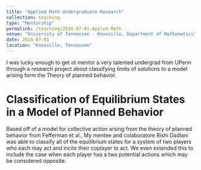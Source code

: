 ```yaml
---
title: "Applied Math Undergraduate Research"
collection: teaching
type: "Mentorship"
permalink: /teaching/2024-07-01-Appled-Math
venue: "University of Tennessee - Knoxville, Department of Mathematics"
date: 2024-07-01
location: "Knoxville, Tennessee"
---
```


I was lucky enough to get ot mentor a very talented undergrad from UPenn through a research project about classifying limits of solutions to a model arising form the Theory of planned behavior.

Classification of Equilibrium States in a Model of Planned Behavior
======
Based off of a model for collective action arsing from the theory of planned behavior from Fefferman et al., My mentee and colaboratore Rishi Dadlani was able to classify all of the equilibrium states for a system of two players who each may act and incite their coplayer to act. We even extended this to include the case when each player has a two potential actions which may be considered opposite. 